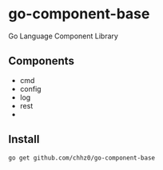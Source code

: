 # go-component-base
Go Language Component Library

## Components
- cmd
- config
- log
- rest
-

## Install
`go get github.com/chhz0/go-component-base`